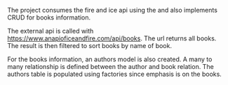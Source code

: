 The project consumes the fire and ice api using the and also implements CRUD for books information.

The external api is called with https://www.anapioficeandfire.com/api/books. The url returns all books. The result is then filtered to sort books by name of book.

For the books information, an authors model is also created. A many to many relationship is defined between the author and book relation.
The authors table is populated using factories since emphasis is on the books.
